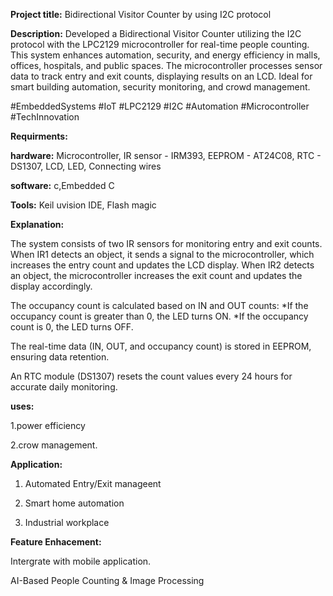 **Project title:** Bidirectional Visitor Counter by using I2C protocol


**Description:** Developed a Bidirectional Visitor Counter utilizing the I2C protocol with the LPC2129 microcontroller for real-time people counting. This system enhances automation, security, and energy efficiency in malls, offices, hospitals, and public spaces. The microcontroller processes sensor data to track entry and exit counts, displaying results on an LCD. Ideal for smart building automation, security monitoring, and crowd management.

#EmbeddedSystems #IoT #LPC2129 #I2C #Automation #Microcontroller #TechInnovation


**Requirments:**

**hardware:** Microcontroller, IR sensor - IRM393, EEPROM - AT24C08, RTC - DS1307, LCD, LED, Connecting wires

**software:** c,Embedded C

**Tools:** Keil uvision IDE, Flash magic


**Explanation:**

   The system consists of two IR sensors for monitoring entry and exit counts.
    When IR1 detects an object, it sends a signal to the microcontroller, which increases the entry count and updates the LCD display.
    When IR2 detects an object, the microcontroller increases the exit count and updates the display accordingly.
    
   The occupancy count is calculated based on IN and OUT counts:
        *If the occupancy count is greater than 0, the LED turns ON.
        *If the occupancy count is 0, the LED turns OFF.
   
   The real-time data (IN, OUT, and occupancy count) is stored in EEPROM, ensuring data retention.
   
   An RTC module (DS1307) resets the count values every 24 hours for accurate daily monitoring.


**uses:** 

1.power efficiency

2.crow management.


**Application:** 

   1. Automated Entry/Exit manageent
   
   2. Smart home automation
   
   3. Industrial workplace

**Feature Enhacement:**
    
   Intergrate with  mobile application.
    
   AI-Based People Counting & Image Processing
